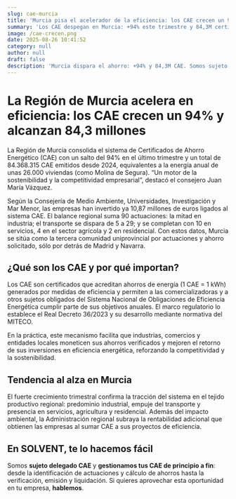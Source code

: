 ```yaml
---
slug: cae-murcia
title: 'Murcia pisa el acelerador de la eficiencia: los CAE crecen un 94%'
summary: 'Los CAE despegan en Murcia: +94% este trimestre y 84,3M certificados. Somos sujeto delegado CAE: tramitamos tus CAE de principio a fin.'
image: /cae-crecen.png
date: 2025-08-26 10:41:52
category: null
author: null
draft: false
description: 'Murcia dispara el ahorro: +94% y 84,3M CAE. Somos sujeto delegado CAE y gestionamos tus CAE de principio a fin. ⚡'
---
```

# La Región de Murcia acelera en eficiencia: los CAE crecen un 94% y alcanzan 84,3 millones

La Región de Murcia consolida el sistema de Certificados de Ahorro Energético (CAE) con un salto del 94% en el último trimestre y un total de 84.368.315 CAE emitidos desde 2024, equivalentes a la energía anual de unas 26.000 viviendas (como Molina de Segura). “Un motor de la sostenibilidad y la competitividad empresarial”, destacó el consejero Juan María Vázquez.

Según la Consejería de Medio Ambiente, Universidades, Investigación y Mar Menor, las empresas han invertido ya 10,87 millones de euros ligados al sistema CAE. El balance regional suma 90 actuaciones: la mitad en industria; el transporte se dispara de 5 a 29; y se completan con 10 en servicios, 4 en el sector agrícola y 2 en residencial. Con estos datos, Murcia se sitúa como la tercera comunidad uniprovincial por actuaciones y ahorro solicitado, sólo por detrás de Madrid y Navarra.

## ¿Qué son los CAE y por qué importan?

Los CAE son certificados que acreditan ahorros de energía (1 CAE = 1 kWh) generados por medidas de eficiencia y permiten a las comercializadoras y a otros sujetos obligados del Sistema Nacional de Obligaciones de Eficiencia Energética cumplir parte de sus objetivos anuales. El marco regulatorio lo establece el Real Decreto 36/2023 y su desarrollo mediante normativa del MITECO.

En la práctica, este mecanismo facilita que industrias, comercios y entidades locales moneticen sus ahorros verificados y mejoren el retorno de sus inversiones en eficiencia energética, reforzando la competitividad y la sostenibilidad.

## Tendencia al alza en Murcia

El fuerte crecimiento trimestral confirma la tracción del sistema en el tejido productivo regional: predominio industrial, empuje del transporte y presencia en servicios, agricultura y residencial. Además del impacto ambiental, la Administración regional subraya la rentabilidad adicional que obtienen las empresas al sumar CAE a sus proyectos de eficiencia.

## En SOLVENT, te lo hacemos fácil

Somos **sujeto delegado CAE** y **gestionamos tus CAE de principio a fin**: desde la identificación de actuaciones y cálculo de ahorros hasta la verificación, emisión y liquidación. Si quieres aprovechar esta oportunidad en tu empresa, **hablemos**.
